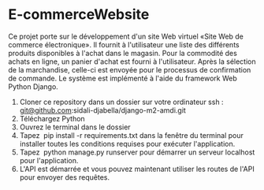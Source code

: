 # E-commerceWebsite
Ce projet porte sur le développement d'un site Web virtuel «Site Web de commerce électronique». Il fournit à l'utilisateur une liste des différents produits disponibles à l'achat dans le magasin. Pour la commodité des achats en ligne, un panier d'achat est fourni à l'utilisateur. Après la sélection de la marchandise, celle-ci est envoyée pour le processus de confirmation de commande. Le système est implémenté à l'aide du framework Web Python Django.

1. Cloner ce repository dans un dossier sur votre ordinateur ssh : git@github.com:sidali-djabella/django-m2-amdi.git
2. Téléchargez Python
3. Ouvrez le terminal dans le dossier 
4. Tapez  pip install -r requirements.txt dans la fenêtre du terminal pour installer toutes les conditions requises pour exécuter l'application.
5. Tapez  python manage.py runserver pour démarrer un serveur localhost pour l'application.
6. L'API est démarrée et vous pouvez maintenant utiliser les routes de l'API pour envoyer des requêtes.
